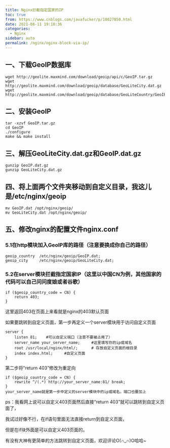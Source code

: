 ```yaml
---
title: Nginx拦截指定国家的IP
toc: true
from: https://www.cnblogs.com/javafucker/p/10027850.html
date: 2021-08-11 19:18:36
categories: 
  - Nginx
sidebar: auto
permalink: /nginx/nginx-block-via-ip/
---
```


## 一、下载GeoIP数据库

```
wget http://geolite.maxmind.com/download/geoip/api/c/GeoIP.tar.gz
wget http://geolite.maxmind.com/download/geoip/database/GeoLiteCity.dat.gz
wget http://geolite.maxmind.com/download/geoip/database/GeoLiteCountry/GeoIP.dat.gz
```

## 二、安装GeoIP

```
tar -xzvf GeoIP.tar.gz
cd GeoIP
./configure
make && make install
```

## 三、解压GeoLiteCity.dat.gz和GeoIP.dat.gz

```
gunzip GeoIP.dat.gz
gunzip GeoLiteCity.dat.gz 
```

## 四、将上面两个文件夹移动到自定义目录，我这儿是/etc/nginx/geoip

```
mv GeoIP.dat /opt/nginx/geoip/
mv GeoLiteCity.dat /opt/nginx/geoip/
```

## 五、修改nginx的配置文件nginx.conf

### 5.1在http模块加入GeoIP库的路径（注意要换成你自己的路径）

```
geoip_country  /etc/nginx/geoip/GeoIP.dat;
geoip_city     /etc/nginx/geoip/GeoLiteCity.dat;
```

### 5.2在server模块拦截指定国家IP（这里以中国CN为例，其他国家的代码可以自己问问度娘或者谷歌）

```
if ($geoip_country_code = CN) {
    return 403;
}
```

这里返回403在页面上来看就是nginx的403默认页面

如果要跳转到自定义页面，第一步再定义一个server模块用于访问自定义页面

```
server {
    listen 81;    #可以自定义端口（注意不要被占用了）
    server_name your_server_name;     #这里填写你的ip或域名
    root /usr/local/nginx/html/;      # 存放自定义页面的根目录
    index index.html;     #自定义页面
}
```

第二步将“return 403”修改为重定向

```
if ($geoip_country_code = CN) {
    rewrite ^/(.*) http://your_server_name:81/ break;
}
your_server_name就是第一步中定义的server模块中的ip或域名，端口也要加上
```

ps：我看网上说可以自定义403页面然后直接“return 403”就可以跳转到自定义页面了，

我试过好像不行，在if语句里面无法直接return到自定义页面，

但是在if块外面是可以自定义403页面的。

有没有大神有更简单的方法跳转到自定义页面，欢迎评论O(∩_∩)O哈哈~
